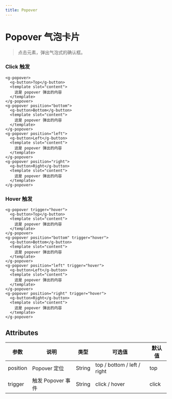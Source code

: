 ```yaml
---
title: Popover
---
```


# Popover 气泡卡片

> 点击元素，弹出气泡式的确认框。

### Click 触发

```
<g-popover>
  <g-button>Top</g-button>
  <template slot="content">
    这是 popover 弹出的内容
  </template>
</g-popover>
<g-popover position="bottom">
  <g-button>Bottom</g-button>
  <template slot="content">
    这是 popover 弹出的内容
  </template>
</g-popover>
<g-popover position="left">
  <g-button>Left</g-button>
  <template slot="content">
    这是 popover 弹出的内容
  </template>
</g-popover>
<g-popover position="right">
  <g-button>Right</g-button>
  <template slot="content">
    这是 popover 弹出的内容
  </template>
</g-popover>
```

### Hover 触发

```
<g-popover trigger="hover">
  <g-button>Top</g-button>
  <template slot="content">
    这是 popover 弹出的内容
  </template>
</g-popover>
<g-popover position="bottom" trigger="hover">
  <g-button>Bottom</g-button>
  <template slot="content">
    这是 popover 弹出的内容
  </template>
</g-popover>
<g-popover position="left" trigger="hover">
  <g-button>Left</g-button>
  <template slot="content">
    这是 popover 弹出的内容
  </template>
</g-popover>
<g-popover position="right" trigger="hover">
  <g-button>Right</g-button>
  <template slot="content">
    这是 popover 弹出的内容
  </template>
</g-popover>
```

## Attributes

| 参数 | 说明 | 类型 | 可选值 | 默认值 |
| ---- | ---- | ---- | ---- | ---- | 
| position | Popover 定位 | String | top / bottom / left / right | top | 
| trigger | 触发 Popover 事件 | String | click / hover | click | 
